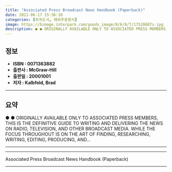 ```yaml
---
title: "Associated Press Broadcast News Handbook (Paperback)"
date: 2021-06-17 15:36:18
categories: [외국도서, 해외주문원서]
image: https://bimage.interpark.com/goods_image/8/6/8/7/17528687s.jpg
description: ● ● ORIGINALLY AVAILABLE ONLY TO ASSOCIATED PRESS MEMBERS, THIS IS THE DEFINITIVE GUIDE TO WRITING AND DELIVERING THE NEWS ON RADIO, TELEVISION, AND OTHER BRO
---
```


## **정보**

- **ISBN : 0071363882**
- **출판사 : McGraw-Hill**
- **출판일 : 20001001**
- **저자 : Kalbfeld, Brad**

------



## **요약**

●  ●  ORIGINALLY AVAILABLE ONLY TO ASSOCIATED PRESS MEMBERS, THIS IS THE DEFINITIVE GUIDE TO WRITING AND DELIVERING THE NEWS ON RADIO, TELEVISION, AND OTHER BROADCAST MEDIA. WHILE THE FOCUS THROUGHOUT IS ON THE ART OF FINDING, RESEARCHING, WRITING, EDITING, PRODUCING, AND... 

------



------


Associated Press Broadcast News Handbook (Paperback) 

------


